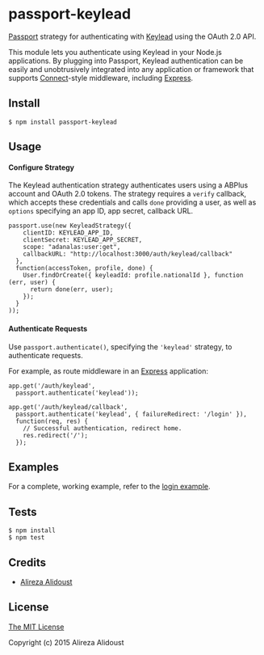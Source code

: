 # passport-keylead

[Passport](http://passportjs.org/) strategy for authenticating with [Keylead](http://pfm.abplus.ir/)
using the OAuth 2.0 API.

This module lets you authenticate using Keylead in your Node.js applications.
By plugging into Passport, Keylead authentication can be easily and
unobtrusively integrated into any application or framework that supports
[Connect](http://www.senchalabs.org/connect/)-style middleware, including
[Express](http://expressjs.com/).

## Install

    $ npm install passport-keylead

## Usage

#### Configure Strategy

The Keylead authentication strategy authenticates users using a ABPlus
account and OAuth 2.0 tokens.  The strategy requires a `verify` callback, which
accepts these credentials and calls `done` providing a user, as well as
`options` specifying an app ID, app secret, callback URL.

    passport.use(new KeyleadStrategy({
        clientID: KEYLEAD_APP_ID,
        clientSecret: KEYLEAD_APP_SECRET,
        scope: "adanalas:user:get",
        callbackURL: "http://localhost:3000/auth/keylead/callback"
      },
      function(accessToken, profile, done) {
        User.findOrCreate({ keyleadId: profile.nationalId }, function (err, user) {
          return done(err, user);
        });
      }
    ));

#### Authenticate Requests

Use `passport.authenticate()`, specifying the `'keylead'` strategy, to
authenticate requests.

For example, as route middleware in an [Express](http://expressjs.com/)
application:

    app.get('/auth/keylead',
      passport.authenticate('keylead'));

    app.get('/auth/keylead/callback',
      passport.authenticate('keylead', { failureRedirect: '/login' }),
      function(req, res) {
        // Successful authentication, redirect home.
        res.redirect('/');
      });

## Examples

For a complete, working example, refer to the [login example](https://github.com/sunnystatue/passport-keylead/tree/master/examples/login).

## Tests

    $ npm install
    $ npm test

## Credits

  - [Alireza Alidoust](https://github.com/sunnystatue)

## License

[The MIT License](http://opensource.org/licenses/MIT)

Copyright (c) 2015 Alireza Alidoust
